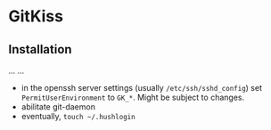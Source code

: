 # GitKiss

## Installation
...
...
- in the openssh server settings (usually `/etc/ssh/sshd_config`) set `PermitUserEnvironment` to `GK_*`. Might be subject to changes.
- abilitate git-daemon
- eventually, `touch ~/.hushlogin`
